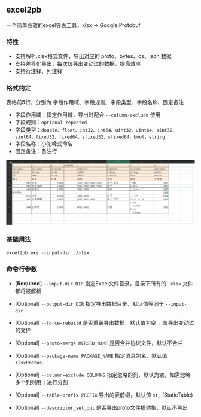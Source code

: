 ## excel2pb

一个简单高效的excel导表工具，xlsx => Google.Protobuf

### 特性

+ 支持解析.xlsx格式文件，导出对应的 proto、bytes、cs、json 数据
+ 支持差异化导出，每次仅导出变动过的数据，提高效率
+ 支持行注释、列注释


### 格式约定

表格前**5**行，分别为 字段作用域、字段规则、字段类型、字段名称、固定备注

+ 字段作用域：指定作用域，导出时配合 `--column-exclude` 使用
+ 字段规则：`optional repeated`
+ 字段类型：`double、float、int32、int64、uint32、uint64、sint32、sint64、fixed32、fixed64、sfixed32、sfixed64、bool、string` 
+ 字段名称：小驼峰式命名
+ 固定备注：备注行

![](./img/20221125160617.png)

### 基础用法

```
excel2pb.exe --input-dir ./xlsx
```

### 命令行参数

+ [**Required**] `--input-dir DIR` 指定Excel文件目录，目录下所有的 `.xlsx` 文件都将被解析

+ [Optional]  `--output-dir DIR` 指定导出数据目录，默认值等同于 `--input-dir`

+ [Optional]  `--force-rebuild` 是否重新导出数据，默认值为空 ，仅导出变动过的文件

+ [Optional]  `--proto-merge MERGED_NAME` 是否合并协议文件，默认不合并

+ [Optional]  `--package-name PACKAGE_NAME`  指定消息包名，默认值 `XlsxProtos`

+ [Optional]  `--column-exclude COLUMNS` 指定忽略的列，默认为空，如需忽略多个列则用 `|` 进行分割

+ [Optional]  `--table-prefix PREFIX` 导出的表前缀，默认值 `st_` (StaticTable)

+ [Optional]  `--descriptor_set_out` 是否导出proto文件描述集，默认不导出
